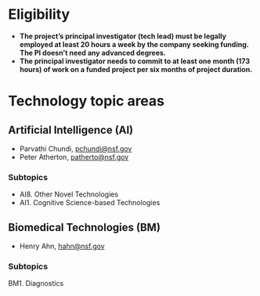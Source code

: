 

# Eligibility

+ **The project’s principal investigator (tech lead) must be legally employed at least 20 hours a week by the company seeking funding. The PI doesn’t need any advanced degrees.**
+ **The principal investigator needs to commit to at least one month (173 hours) of work on a funded project per six months of project duration.**

# Technology topic areas

## Artificial Intelligence (AI)
    
+ Parvathi Chundi, pchundi@nsf.gov
+ Peter Atherton, patherto@nsf.gov

### Subtopics
+ AI8. Other Novel Technologies
+ AI1. Cognitive Science-based Technologies


## Biomedical Technologies (BM)

+ Henry Ahn, hahn@nsf.gov

### Subtopics
BM1. Diagnostics


